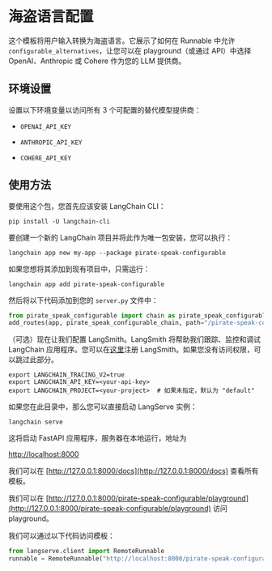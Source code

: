 # 海盗语言配置

这个模板将用户输入转换为海盗语言。它展示了如何在 Runnable 中允许 `configurable_alternatives`，让您可以在 playground（或通过 API）中选择 OpenAI、Anthropic 或 Cohere 作为您的 LLM 提供商。

## 环境设置

设置以下环境变量以访问所有 3 个可配置的替代模型提供商：

- `OPENAI_API_KEY`

- `ANTHROPIC_API_KEY`

- `COHERE_API_KEY`

## 使用方法

要使用这个包，您首先应该安装 LangChain CLI：

```shell
pip install -U langchain-cli
```

要创建一个新的 LangChain 项目并将此作为唯一包安装，您可以执行：

```shell
langchain app new my-app --package pirate-speak-configurable
```

如果您想将其添加到现有项目中，只需运行：

```shell
langchain app add pirate-speak-configurable
```

然后将以下代码添加到您的 `server.py` 文件中：

```python
from pirate_speak_configurable import chain as pirate_speak_configurable_chain
add_routes(app, pirate_speak_configurable_chain, path="/pirate-speak-configurable")
```

（可选）现在让我们配置 LangSmith。LangSmith 将帮助我们跟踪、监控和调试 LangChain 应用程序。您可以在[这里](https://smith.langchain.com/)注册 LangSmith。如果您没有访问权限，可以跳过此部分。

```shell
export LANGCHAIN_TRACING_V2=true
export LANGCHAIN_API_KEY=<your-api-key>
export LANGCHAIN_PROJECT=<your-project>  # 如果未指定，默认为 "default"
```

如果您在此目录中，那么您可以直接启动 LangServe 实例：

```shell
langchain serve
```

这将启动 FastAPI 应用程序，服务器在本地运行，地址为

[http://localhost:8000](http://localhost:8000)

我们可以在 [http://127.0.0.1:8000/docs](http://127.0.0.1:8000/docs) 查看所有模板。

我们可以在 [http://127.0.0.1:8000/pirate-speak-configurable/playground](http://127.0.0.1:8000/pirate-speak-configurable/playground) 访问 playground。

我们可以通过以下代码访问模板：

```python
from langserve.client import RemoteRunnable
runnable = RemoteRunnable("http://localhost:8000/pirate-speak-configurable")
```